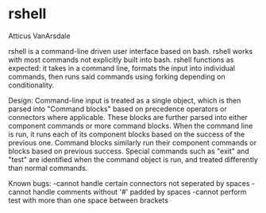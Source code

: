 # rshell
Atticus VanArsdale

rshell is a command-line driven user interface based on bash. rshell works with most commands not explicitly built into bash. rshell functions as expected: it takes in a command line, formats the input into individual commands, then runs said commands using forking depending on conditionality. 

Design:
Command-line input is treated as a single object, which is then parsed into "Command blocks" based on precedence operators or connectors where applicable. These blocks are further parsed into either component commands or more command blocks. When the command line is run, it runs each of its component blocks based on the success of the previous one. Command blocks similarly run their component commands or blocks based on previous success. Special commands such as "exit" and "test" are identified when the command object is run, and treated differently than normal commands.

Known bugs:
-cannot handle certain connectors not seperated by spaces
-cannot handle comments without '#' padded by spaces
-cannot perform test with more than one space between brackets

 
